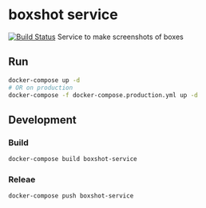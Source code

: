 # boxshot service

[![Build Status](https://travis-ci.com/vergissberlin/boxshot-service-nodejs.svg?token=EQ5wgUyH853SsQf77nHv&branch=master)](https://travis-ci.com/vergissberlin/boxshot-service-nodejs)
Service to make screenshots of boxes

## Run

```bash
docker-compose up -d
# OR on production
docker-compose -f docker-compose.production.yml up -d
```

## Development

### Build

```bash
docker-compose build boxshot-service
```

### Releae

```bash
docker-compose push boxshot-service
```
